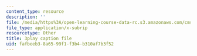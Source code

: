 ```yaml
---
content_type: resource
description: ''
file: /media/https%3A/open-learning-course-data-rc.s3.amazonaws.com/cms-608-game-design-fall-2010/fafbeeb38a6599f1f3b4b310af7b3f52_68572.srt
file_type: application/x-subrip
resourcetype: Other
title: 3play caption file
uid: fafbeeb3-8a65-99f1-f3b4-b310af7b3f52
---
```

